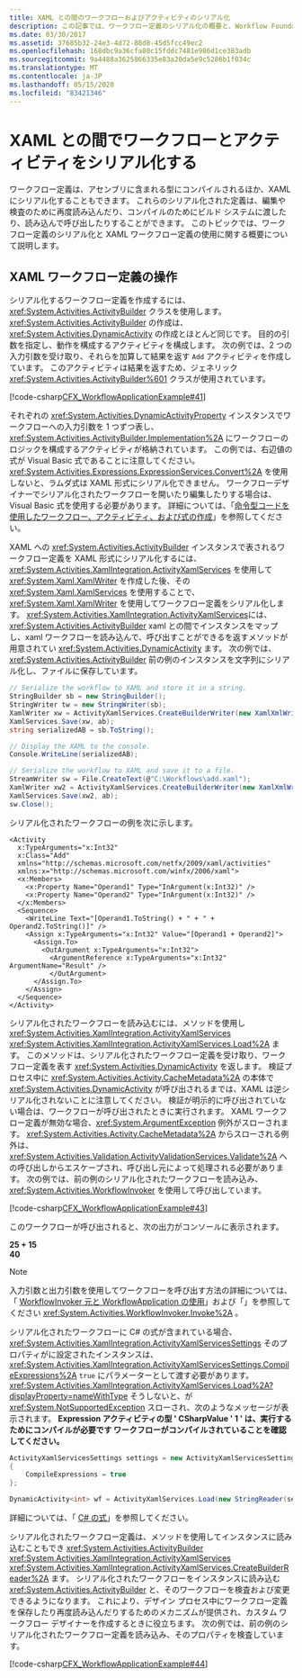 ```yaml
---
title: XAML との間のワークフローおよびアクティビティのシリアル化
description: この記事では、ワークフロー定義のシリアル化の概要と、Workflow Foundation での XAML ワークフロー定義の使用について説明します。
ms.date: 03/30/2017
ms.assetid: 37685b32-24e3-4d72-88d8-45d5fcc49ec2
ms.openlocfilehash: 168dbc9a36cfa80c15fddc7481e986d1ce383adb
ms.sourcegitcommit: 9a4488a3625866335e83a20da5e9c5286b1f034c
ms.translationtype: MT
ms.contentlocale: ja-JP
ms.lasthandoff: 05/15/2020
ms.locfileid: "83421346"
---
```

# <a name="serialize-workflows-and-activities-to-and-from-xaml"></a>XAML との間でワークフローとアクティビティをシリアル化する

ワークフロー定義は、アセンブリに含まれる型にコンパイルされるほか、XAML にシリアル化することもできます。 これらのシリアル化された定義は、編集や検査のために再度読み込んだり、コンパイルのためにビルド システムに渡したり、読み込んで呼び出したりすることができます。 このトピックでは、ワークフロー定義のシリアル化と XAML ワークフロー定義の使用に関する概要について説明します。

## <a name="work-with-xaml-workflow-definitions"></a>XAML ワークフロー定義の操作

シリアル化するワークフロー定義を作成するには、<xref:System.Activities.ActivityBuilder> クラスを使用します。 <xref:System.Activities.ActivityBuilder> の作成は、<xref:System.Activities.DynamicActivity> の作成とほとんど同じです。 目的の引数を指定し、動作を構成するアクティビティを構成します。 次の例では、2 つの入力引数を受け取り、それらを加算して結果を返す `Add` アクティビティを作成しています。 このアクティビティは結果を返すため、ジェネリック <xref:System.Activities.ActivityBuilder%601> クラスが使用されています。

[!code-csharp[CFX_WorkflowApplicationExample#41](~/samples/snippets/csharp/VS_Snippets_CFX/cfx_workflowapplicationexample/cs/program.cs#41)]

それぞれの <xref:System.Activities.DynamicActivityProperty> インスタンスでワークフローへの入力引数を 1 つずつ表し、<xref:System.Activities.ActivityBuilder.Implementation%2A> にワークフローのロジックを構成するアクティビティが格納されています。 この例では、右辺値の式が Visual Basic 式であることに注意してください。 <xref:System.Activities.Expressions.ExpressionServices.Convert%2A> を使用しないと、ラムダ式は XAML 形式にシリアル化できません。 ワークフローデザイナーでシリアル化されたワークフローを開いたり編集したりする場合は、Visual Basic 式を使用する必要があります。 詳細については、「[命令型コードを使用したワークフロー、アクティビティ、および式の作成](authoring-workflows-activities-and-expressions-using-imperative-code.md)」を参照してください。

XAML への <xref:System.Activities.ActivityBuilder> インスタンスで表されるワークフロー定義を XAML 形式にシリアル化するには、<xref:System.Activities.XamlIntegration.ActivityXamlServices> を使用して <xref:System.Xaml.XamlWriter> を作成した後、その <xref:System.Xaml.XamlServices> を使用することで、<xref:System.Xaml.XamlWriter> を使用してワークフロー定義をシリアル化します。 <xref:System.Activities.XamlIntegration.ActivityXamlServices>には、 <xref:System.Activities.ActivityBuilder> xaml との間でインスタンスをマップし、xaml ワークフローを読み込んで、呼び出すことができるを返すメソッドが用意されてい <xref:System.Activities.DynamicActivity> ます。 次の例では、 <xref:System.Activities.ActivityBuilder> 前の例のインスタンスを文字列にシリアル化し、ファイルに保存しています。

```csharp
// Serialize the workflow to XAML and store it in a string.
StringBuilder sb = new StringBuilder();
StringWriter tw = new StringWriter(sb);
XamlWriter xw = ActivityXamlServices.CreateBuilderWriter(new XamlXmlWriter(tw, new XamlSchemaContext()));
XamlServices.Save(xw, ab);
string serializedAB = sb.ToString();

// Display the XAML to the console.
Console.WriteLine(serializedAB);

// Serialize the workflow to XAML and save it to a file.
StreamWriter sw = File.CreateText(@"C:\Workflows\add.xaml");
XamlWriter xw2 = ActivityXamlServices.CreateBuilderWriter(new XamlXmlWriter(sw, new XamlSchemaContext()));
XamlServices.Save(xw2, ab);
sw.Close();
```

シリアル化されたワークフローの例を次に示します。

```xaml
<Activity
  x:TypeArguments="x:Int32"
  x:Class="Add"
  xmlns="http://schemas.microsoft.com/netfx/2009/xaml/activities"
  xmlns:x="http://schemas.microsoft.com/winfx/2006/xaml">
  <x:Members>
    <x:Property Name="Operand1" Type="InArgument(x:Int32)" />
    <x:Property Name="Operand2" Type="InArgument(x:Int32)" />
  </x:Members>
  <Sequence>
    <WriteLine Text="[Operand1.ToString() + " + " + Operand2.ToString()]" />
    <Assign x:TypeArguments="x:Int32" Value="[Operand1 + Operand2]">
      <Assign.To>
        <OutArgument x:TypeArguments="x:Int32">
          <ArgumentReference x:TypeArguments="x:Int32" ArgumentName="Result" />
          </OutArgument>
      </Assign.To>
    </Assign>
  </Sequence>
</Activity>
```

シリアル化されたワークフローを読み込むには、メソッドを使用し <xref:System.Activities.XamlIntegration.ActivityXamlServices> <xref:System.Activities.XamlIntegration.ActivityXamlServices.Load%2A> ます。 このメソッドは、シリアル化されたワークフロー定義を受け取り、ワークフロー定義を表す <xref:System.Activities.DynamicActivity> を返します。 検証プロセス中に <xref:System.Activities.Activity.CacheMetadata%2A> の本体で <xref:System.Activities.DynamicActivity> が呼び出されるまでは、XAML は逆シリアル化されないことに注意してください。 検証が明示的に呼び出されていない場合は、ワークフローが呼び出されたときに実行されます。 XAML ワークフロー定義が無効な場合、<xref:System.ArgumentException> 例外がスローされます。 <xref:System.Activities.Activity.CacheMetadata%2A> からスローされる例外は、<xref:System.Activities.Validation.ActivityValidationServices.Validate%2A> への呼び出しからエスケープされ、呼び出し元によって処理される必要があります。 次の例では、前の例のシリアル化されたワークフローを読み込み、<xref:System.Activities.WorkflowInvoker> を使用して呼び出しています。

[!code-csharp[CFX_WorkflowApplicationExample#43](~/samples/snippets/csharp/VS_Snippets_CFX/cfx_workflowapplicationexample/cs/program.cs#43)]

このワークフローが呼び出されると、次の出力がコンソールに表示されます。

**25 + 15**\
**40**

> [!NOTE]
> 入力引数と出力引数を使用してワークフローを呼び出す方法の詳細については、「 [WorkflowInvoker 元と WorkflowApplication の使用](using-workflowinvoker-and-workflowapplication.md)」および「」を参照してください <xref:System.Activities.WorkflowInvoker.Invoke%2A> 。

シリアル化されたワークフローに C# の式が含まれている場合、 <xref:System.Activities.XamlIntegration.ActivityXamlServicesSettings> そのプロパティがに設定されたインスタンスは、 <xref:System.Activities.XamlIntegration.ActivityXamlServicesSettings.CompileExpressions%2A> `true` にパラメーターとして渡す必要があります。 <xref:System.Activities.XamlIntegration.ActivityXamlServices.Load%2A?displayProperty=nameWithType> そうしないと、が <xref:System.NotSupportedException> スローされ、次のようなメッセージが表示されます。 **Expression アクティビティの型 ' CSharpValue ' 1 ' は、実行するためにコンパイルが必要です ワークフローがコンパイルされていることを確認してください。**

```csharp
ActivityXamlServicesSettings settings = new ActivityXamlServicesSettings
{
    CompileExpressions = true
};

DynamicActivity<int> wf = ActivityXamlServices.Load(new StringReader(serializedAB), settings) as DynamicActivity<int>;
```

詳細については、「 [C# の式](csharp-expressions.md)」を参照してください。

シリアル化されたワークフロー定義は、メソッドを使用してインスタンスに読み込むこともでき <xref:System.Activities.ActivityBuilder> <xref:System.Activities.XamlIntegration.ActivityXamlServices> <xref:System.Activities.XamlIntegration.ActivityXamlServices.CreateBuilderReader%2A> ます。 シリアル化されたワークフローをインスタンスに読み込む <xref:System.Activities.ActivityBuilder> と、そのワークフローを検査および変更できるようになります。 これにより、デザイン プロセス中にワークフロー定義を保存したり再度読み込んだりするためのメカニズムが提供され、カスタム ワークフロー デザイナーを作成するときに役立ちます。 次の例では、前の例のシリアル化されたワークフロー定義を読み込み、そのプロパティを検査しています。

[!code-csharp[CFX_WorkflowApplicationExample#44](~/samples/snippets/csharp/VS_Snippets_CFX/cfx_workflowapplicationexample/cs/program.cs#44)]
